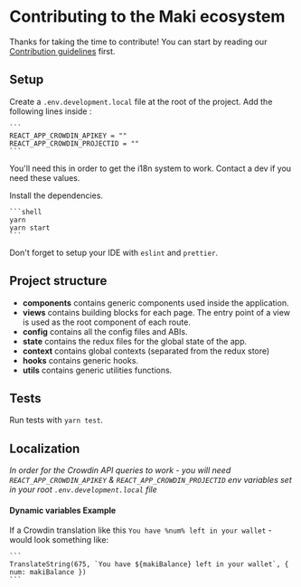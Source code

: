 # Contributing to the Maki ecosystem

Thanks for taking the time to contribute!
You can start by reading our [Contribution guidelines](https://docs.makiswap.com/code/contributing) first.

## Setup

Create a `.env.development.local` file at the root of the project. Add the following lines inside :

    ```
    REACT_APP_CROWDIN_APIKEY = ""
    REACT_APP_CROWDIN_PROJECTID = ""
    ```

You'll need this in order to get the i18n system to work. Contact a dev if you need these values.

Install the dependencies.

    ```shell
    yarn
    yarn start
    ```

Don't forget to setup your IDE with `eslint` and `prettier`.

## Project structure

- **components** contains generic components used inside the application.
- **views** contains building blocks for each page. The entry point of a view is used as the root component of each route.
- **config** contains all the config files and ABIs.
- **state** contains the redux files for the global state of the app.
- **context** contains global contexts (separated from the redux store)
- **hooks** contains generic hooks.
- **utils** contains generic utilities functions.

## Tests

Run tests with `yarn test`.

## Localization

_In order for the Crowdin API queries to work - you will need `REACT_APP_CROWDIN_APIKEY` & `REACT_APP_CROWDIN_PROJECTID` env variables set in your root `.env.development.local` file_

#### Dynamic variables Example

If a Crowdin translation like this `You have %num% left in your wallet` - would look something like:

    ```
    TranslateString(675, `You have ${makiBalance} left in your wallet`, { num: makiBalance })
    ```
